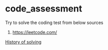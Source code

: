 # code_assessment

Try to solve the coding test from below sources

1. https://leetcode.com/


[History of solving](./History.md)
